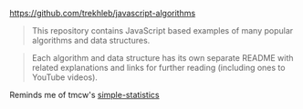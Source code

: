 https://github.com/trekhleb/javascript-algorithms

> This repository contains JavaScript based examples of many popular algorithms and data structures.

> Each algorithm and data structure has its own separate README with related explanations and links for further reading (including ones to YouTube videos).

Reminds me of tmcw's [simple-statistics](https://github.com/simple-statistics/simple-statistics)